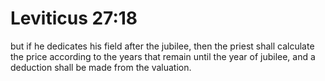 # Leviticus 27:18

but if he dedicates his field after the jubilee, then the priest shall calculate the price according to the years that remain until the year of jubilee, and a deduction shall be made from the valuation.
